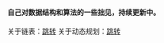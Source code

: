 #### 自己对数据结构和算法的一些拙见，持续更新中。
关于链表：[跳转](https://github.com/Naturalvolume/Kathy-s-Algorithm/tree/master/%E9%93%BE%E8%A1%A8)
关于动态规划：[跳转](https://github.com/Naturalvolume/Kathy-s-Algorithm/tree/master/%E5%8A%A8%E6%80%81%E8%A7%84%E5%88%92)